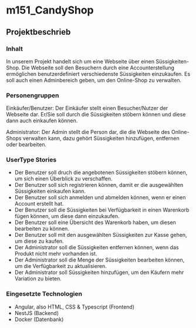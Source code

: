 # m151_CandyShop

## Projektbeschrieb

### Inhalt

In unserem Projekt handelt sich um eine Webseite über einen Süssigkeiten-Shop. 
Die Webseite soll den Besuchern durch eine Accounterstellung ermöglichen benutzerdefiniert verschiedenste Süssigkeiten einzukaufen.
Es soll auch einen Adminbereich geben, um den Online-Shop zu verwalten.

### Personengruppen

Einkäufer/Benutzer: 
Der Einkäufer stellt einen Besucher/Nutzer der Webseite dar. Er/Sie soll durch die Süssigkeiten stöbern können und diese dann auch einkaufen können.

Administrator:
Der Admin stellt die Person dar, die die Webseite des Online-Shops verwalten kann, dazu gehört Süssigkeiten hinzufügen, entfernen oder bearbeiten.

### UserType Stories

* Der Benutzer soll druch die angebotenen Süssigkeiten stöbern können, um sich einen Überblick zu verschaffen.
* Der Benutzer soll sich registrieren können, damit er die ausgewählten Süssigkeiten einkaufen kann.
* Der Benutzer soll sich anmelden und abmelden können, wenn er einen Account erstellt hat.
* Der Benutzer soll die Süssigkeiten bei Verfügbarkeit in einen Warenkorb fügen können, um diese dann einzukaufen.
* Der Benutzer soll eine Übersicht des Warenkorb haben, um diesen bearbeiten zu können.
* Der Benutzer soll mit den ausgewählten Süssigkeiten zur Kasse gehen, um diese zu kaufen.
* Der Administrator soll die Süssigkeiten entfernen können, wenn das Produkt nicht mehr vorhanden ist.
* Der Administrator soll die Menge der Süssigkeiten bearbeiten können, um die Verfügbarkeit zu aktualisieren. 
* Der Administrator soll Süssigkeiten hinzufügen, um den Käufern mehr Variation zu bieten.

### Eingesetzte Technologien

* Angular, also HTML, CSS & Typescript (Frontend)
* NestJS (Backend)
* Docker (Datenbank)

